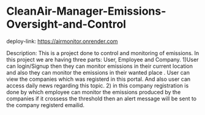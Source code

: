 # CleanAir-Manager-Emissions-Oversight-and-Control


deploy-link: https://airmonitor.onrender.com

Description: This is a project done to control and monitoring of emissions. In this project we are having three parts: User, Employee and Company.
1)User can login/Signup then they can monitor emissions in their current location and also they can monitor the emissions in their wanted place . User can view the companies which was registerd in this portal.
And also user can access daily news regarding this topic.
2) in this company registration is done by which employee can monitor the emissions produced by the companies if it crossess the threshold then an alert message will be sent to the company registerd emailid.
